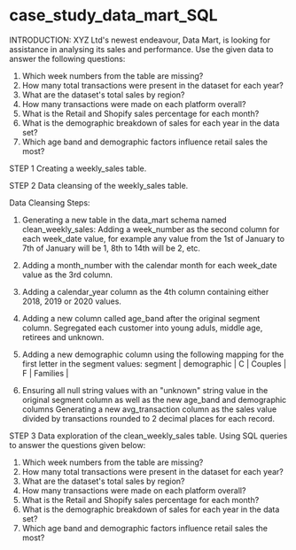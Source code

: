 # case_study_data_mart_SQL
INTRODUCTION:
XYZ Ltd's newest endeavour, Data Mart, is looking for assistance in analysing its sales and performance. Use the given data to answer the following questions:
1) Which week numbers from the table are missing? 
2) How many total transactions were present in the dataset for each year? 
3) What are the dataset's total sales by region? 
4) How many transactions were made on each platform overall? 
5) What is the Retail and Shopify sales percentage for each month? 
6) What is the demographic breakdown of sales for each year in the data set? 
7) Which age band and demographic factors influence retail sales the most?

STEP 1
Creating a weekly_sales table.

STEP 2
Data cleansing of the weekly_sales table.

Data Cleansing Steps:

1) Generating a new table in the data_mart schema named clean_weekly_sales:
Adding a week_number as the second column for each week_date value, for example any value from the 1st of January to 7th of January will be 1, 8th to 14th will be 2, etc.

2) Adding a month_number with the calendar month for each week_date value as the 3rd column.

3) Adding a calendar_year column as the 4th column containing either 2018, 2019 or 2020 values.

4) Adding a new column called age_band after the original segment column. Segregated each customer into young aduls, middle age, retirees and unknown.

5) Adding a new demographic column using the following mapping for the first letter in the segment values:
segment | demographic |
C | Couples |
F | Families |
 
6) Ensuring all null string values with an "unknown" string value in the original segment column as well as the new age_band and demographic columns
Generating a new avg_transaction column as the sales value divided by transactions rounded to 2 decimal places for each record.

STEP 3
Data exploration of the clean_weekly_sales table. Using SQL queries to answer the questions given below:

1) Which week numbers from the table are missing? 
2) How many total transactions were present in the dataset for each year? 
3) What are the dataset's total sales by region? 
4) How many transactions were made on each platform overall? 
5) What is the Retail and Shopify sales percentage for each month? 
6) What is the demographic breakdown of sales for each year in the data set? 
7) Which age band and demographic factors influence retail sales the most?
